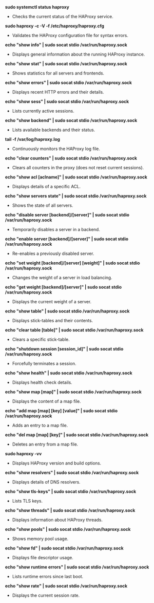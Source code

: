 **sudo systemctl status haproxy**
- Checks the current status of the HAProxy service.

**sudo haproxy -c -V -f /etc/haproxy/haproxy.cfg**
- Validates the HAProxy configuration file for syntax errors.

**echo "show info" | sudo socat stdio /var/run/haproxy.sock**
- Displays general information about the running HAProxy instance.

**echo "show stat" | sudo socat stdio /var/run/haproxy.sock**
- Shows statistics for all servers and frontends.

**echo "show errors" | sudo socat stdio /var/run/haproxy.sock**
- Displays recent HTTP errors and their details.

**echo "show sess" | sudo socat stdio /var/run/haproxy.sock**
- Lists currently active sessions.

**echo "show backend" | sudo socat stdio /var/run/haproxy.sock**
- Lists available backends and their status.

**tail -f /var/log/haproxy.log**
- Continuously monitors the HAProxy log file.

**echo "clear counters" | sudo socat stdio /var/run/haproxy.sock**
- Clears all counters in the proxy (does not reset current sessions).

**echo "show acl [aclname]" | sudo socat stdio /var/run/haproxy.sock**
- Displays details of a specific ACL.

**echo "show servers state" | sudo socat stdio /var/run/haproxy.sock**
- Shows the state of all servers.

**echo "disable server [backend]/[server]" | sudo socat stdio /var/run/haproxy.sock**
- Temporarily disables a server in a backend.

**echo "enable server [backend]/[server]" | sudo socat stdio /var/run/haproxy.sock**
- Re-enables a previously disabled server.

**echo "set weight [backend]/[server] [weight]" | sudo socat stdio /var/run/haproxy.sock**
- Changes the weight of a server in load balancing.

**echo "get weight [backend]/[server]" | sudo socat stdio /var/run/haproxy.sock**
- Displays the current weight of a server.

**echo "show table" | sudo socat stdio /var/run/haproxy.sock**
- Displays stick-tables and their contents.

**echo "clear table [table]" | sudo socat stdio /var/run/haproxy.sock**
- Clears a specific stick-table.

**echo "shutdown session [session_id]" | sudo socat stdio /var/run/haproxy.sock**
- Forcefully terminates a session.

**echo "show health" | sudo socat stdio /var/run/haproxy.sock**
- Displays health check details.

**echo "show map [map]" | sudo socat stdio /var/run/haproxy.sock**
- Displays the content of a map file.

**echo "add map [map] [key] [value]" | sudo socat stdio /var/run/haproxy.sock**
- Adds an entry to a map file.

**echo "del map [map] [key]" | sudo socat stdio /var/run/haproxy.sock**
- Deletes an entry from a map file.

**sudo haproxy -vv**
- Displays HAProxy version and build options.

**echo "show resolvers" | sudo socat stdio /var/run/haproxy.sock**
- Displays details of DNS resolvers.

**echo "show tls-keys" | sudo socat stdio /var/run/haproxy.sock**
- Lists TLS keys.

**echo "show threads" | sudo socat stdio /var/run/haproxy.sock**
- Displays information about HAProxy threads.

**echo "show pools" | sudo socat stdio /var/run/haproxy.sock**
- Shows memory pool usage.

**echo "show fd" | sudo socat stdio /var/run/haproxy.sock**
- Displays file descriptor usage.

**echo "show runtime errors" | sudo socat stdio /var/run/haproxy.sock**
- Lists runtime errors since last boot.

**echo "show rate" | sudo socat stdio /var/run/haproxy.sock**
- Displays the current session rate.

